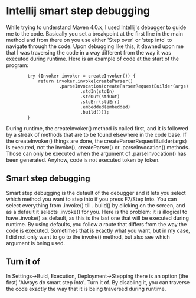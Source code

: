 # Intellij smart step debugging

While trying to understand Maven 4.0.x, I used Intellij's debugger to guide me to the code. Basically you set a breakpoint at the first line in the main method and from there on you use either 'Step over' or 'step into' to navigate through the code. Upon debugging like this, it dawned upon me that I was traversing the code in a way different from the way it was executed during runtime. Here is an example of code at the start of the program:

```
        try (Invoker invoker = createInvoker()) {
            return invoker.invoke(createParser()
                    .parseInvocation(createParserRequestBuilder(args)
                            .stdIn(stdIn)
                            .stdOut(stdOut)
                            .stdErr(stdErr)
                            .embedded(embedded)
                            .build()));
        }
```

During runtime, the createInvoker() method is called first, and it is followed by a streak of methods that are to be found elsewhere in the code base. If the createInvoker() things are done, the createParserRequestBuilder(args) is executed, not the invoke(), createParser() or .parseInvocation() methods. Those can only be executed when the argument of .parseInvocation() has been generated. Anyhow, code is not executed token by token.

## Smart step debugging

Smart step debugging is the default of the debugger and it lets you select which method you want to step into if you press F7/Step Into. You can select everything from .invoke() till . build() by clicking on the screen, and as a default it selects .invoke() for you. Here is the problem: it is illogical to have .invoke() as default, as this is the last one that will be executed during runtime. By using defaults, you follow a route that differs from the way the code is executed. Sometimes that is exactly what you want, but in my case, I did not only want to go to the invoke() method, but also see which argument is being used.

## Turn it of

In Settings->Buid, Execution, Deployment->Stepping there is an option (the first) 'Always do smart step into'. Turn it of. By disabling it, you can traverse the code exactly the way that it is being traversed during runtime.